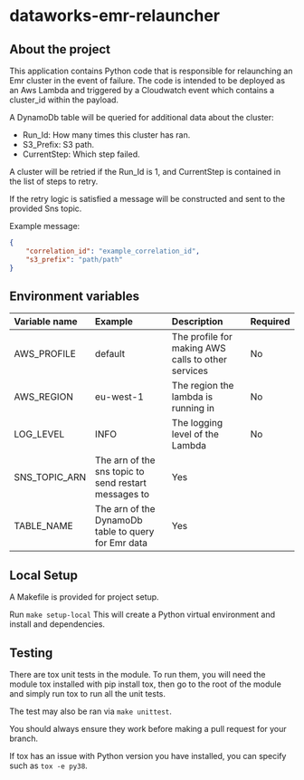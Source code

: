 # dataworks-emr-relauncher

## About the project

This application contains Python code that is responsible for relaunching an Emr cluster in the event of failure. The 
code is intended to be deployed as an Aws Lambda and triggered by a Cloudwatch event which contains a cluster_id 
within the payload.


A DynamoDb table will be queried for additional data about the cluster:
* Run_Id: How many times this cluster has ran.
* S3_Prefix: S3 path.
* CurrentStep: Which step failed. 

A cluster will be retried if the Run_Id is 1, and CurrentStep is contained in the list of steps to retry. 

If the retry logic is satisfied a message will be constructed and sent to the provided Sns topic. 

Example message:
```json
{
    "correlation_id": "example_correlation_id",
    "s3_prefix": "path/path"
}
```

## Environment variables

|Variable name|Example|Description|Required|
|:---|:---|:---|:---|
|AWS_PROFILE| default |The profile for making AWS calls to other services|No|
|AWS_REGION| eu-west-1 |The region the lambda is running in|No|
|LOG_LEVEL| INFO |The logging level of the Lambda|No|
|SNS_TOPIC_ARN|The arn of the sns topic to send restart messages to|Yes|
|TABLE_NAME|The arn of the DynamoDb table to query for Emr data|Yes|


## Local Setup

A Makefile is provided for project setup.

Run `make setup-local` This will create a Python virtual environment and install and dependencies. 


## Testing

There are tox unit tests in the module. To run them, you will need the module tox installed with pip install tox, then go to the root of the module and simply run tox to run all the unit tests.

The test may also be ran via `make unittest`.

You should always ensure they work before making a pull request for your branch.

If tox has an issue with Python version you have installed, you can specify such as `tox -e py38`.
